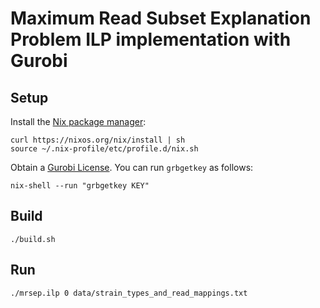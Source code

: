 # Maximum Read Subset Explanation Problem ILP implementation with Gurobi

## Setup
Install the [Nix package manager](https://nixos.org/nix/):
```
curl https://nixos.org/nix/install | sh
source ~/.nix-profile/etc/profile.d/nix.sh
```

Obtain a [Gurobi License](http://www.gurobi.com/downloads/licenses/license-center). You can run `grbgetkey` as follows:
```
nix-shell --run "grbgetkey KEY"
```

## Build
```
./build.sh
```

## Run
```
./mrsep.ilp 0 data/strain_types_and_read_mappings.txt
```
